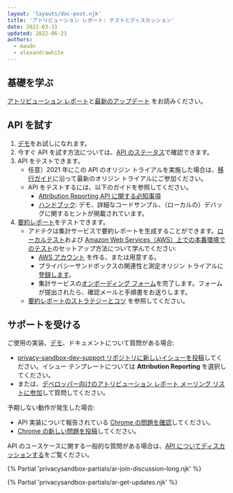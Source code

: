 ```yaml
---
layout: 'layouts/doc-post.njk'
title: 'アトリビューション レポート: テストとディスカッション'
date: 2022-03-31
updated: 2022-06-23
authors:
  - maudn
  - alexandrawhite
---
```


## 基礎を学ぶ

[アトリビューション レポート](/docs/privacy-sandbox/attribution-reporting/)と[最新のアップデート](/docs/privacy-sandbox/attribution-reporting-updates/)
をお読みください。

## API を試す

1. [デモ](https://goo.gle/attribution-reporting-demo)をお試しになれます。
2. 今すぐ API を試す方法については、[API のステータス](/docs/privacy-sandbox/attribution-reporting/#status)で確認できます。
3. API をテストできます。
    * 任意）2021 年にこの API のオリジン トライアルを実施した場合は、[移行ガイド](https://docs.google.com/document/d/1NY7SScCYcPc9v5wtf_fVAikFxGQTAFvwldhExN1P03Y/edit)に沿って最新のオリジン トライアルにご参加ください。
    * API をテストするには、以下のガイドを参照してください。
        * [Attribution Reporting API に関する必知事項](https://docs.google.com/document/d/1lvrKd5Vv7SYLMGZb0Fz7bpGNEl0LOx9i1waAHw2sUg8/)
        * [ハンドブック](https://docs.google.com/document/d/1BXchEk-UMgcr2fpjfXrQ3D8VhTR-COGYS1cwK_nyLfg/):
        デモ、詳細なコードサンプル、（ローカルの）デバッグに関するヒントが掲載されています。
4. [要約レポート](/docs/privacy-sandbox/attribution-reporting/summary-reports/)をテストできます。
    *  アドテクは集計サービスで要約レポートを生成することができます。[ローカルテスト](https://github.com/google/trusted-execution-aggregation-service/#set-up-local-testing)および [Amazon Web Services（AWS）上での本番環境でのテスト](https://github.com/google/trusted-execution-aggregation-service/#test-on-aws-with-support-for-encrypted-reports)のセットアップ方法について学んでください:    
        *  [AWS アカウント](https://portal.aws.amazon.com/gp/aws/developer/registration/index.html) を作る、または用意する。
        *  プライバシーサンドボックスの関連性と測定オリジン トライアルに[登録します](/origintrials/#/view_trial/771241436187197441)。
        *  集計サービスの[オンボーディング フォーム](https://forms.gle/EHoecersGKhpcLPNA)を完了します。フォームが提出されたら、確認メールと手順書をお送りします。
   *  [要約レポートのストラテジーとコツ](https://docs.google.com/document/d/1bU0a_njpDcRd9vDR0AJjwJjrf3Or8vAzyfuK8JZDEfo/edit?usp=sharing) を参照してください。


## サポートを受ける

ご使用の実装、[デモ](https://goo.gle/attribution-reporting-demo)、ドキュメントについて質問がある場合:

* [privacy-sandbox-dev-support リポジトリに新しいイシューを投稿](https://github.com/GoogleChromeLabs/privacy-sandbox-dev-support/issues/new/choose)してください。イシュー テンプレートについては  **Attribution Reporting** を選択してください。
* または、[デベロッパー向けのアトリビューション レポート メーリング リストに参加](https://groups.google.com/u/1/a/chromium.org/g/attribution-reporting-api-dev)して質問してください。

予期しない動作が発生した場合:

* API 実装について報告されている [Chrome の問題を確認](https://bugs.chromium.org/p/chromium/issues/list?q=component%3AInternals%3EConversionMeasurement)してください。
* [Chrome の新しい問題を投稿](https://crbug.com/new)してください。

API のユースケースに関する一般的な質問がある場合は、[API
についてディスカッションする](/docs/privacy-sandbox/attribution-reporting-experiment/#discuss-the-api)をご覧ください。

{% Partial 'privacysandbox-partials/ar-join-discussion-long.njk' %}

{% Partial 'privacysandbox-partials/ar-get-updates.njk' %}
